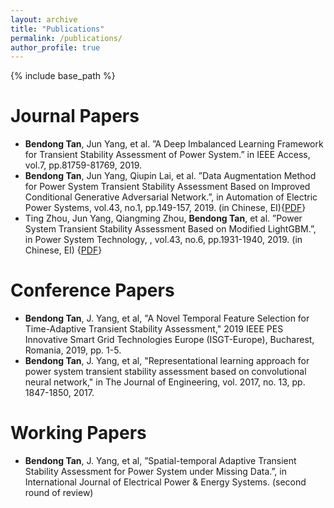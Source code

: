 ```yaml
---
layout: archive
title: "Publications"
permalink: /publications/
author_profile: true
---
```


{% include base_path %}

Journal Papers
======
* **Bendong Tan**, Jun Yang, et al. ”A Deep Imbalanced Learning Framework for Transient Stability Assessment of Power System.” in IEEE Access, vol.7, pp.81759-81769, 2019.
* **Bendong Tan**, Jun Yang, Qiupin Lai, et al. ”Data Augmentation Method for Power System Transient Stability Assessment Based on Improved Conditional Generative Adversarial Network.”, in Automation of Electric Power Systems, vol.43, no.1, pp.149-157, 2019. (in Chinese, EI){[PDF](http://TBendong.github.io/files/paper2.pdf)}
* Ting Zhou, Jun Yang, Qiangming Zhou, **Bendong Tan**, et al. ”Power System Transient Stability Assessment Based on Modified LightGBM.”, in Power System Technology, , vol.43, no.6, pp.1931-1940, 2019. (in Chinese, EI) {[PDF](http://TBendong.github.io/files/paper1.pdf)}

Conference Papers
======
* **Bendong Tan**, J. Yang, et al, "A Novel Temporal Feature Selection for Time-Adaptive Transient Stability Assessment," 2019 IEEE PES Innovative Smart Grid Technologies Europe (ISGT-Europe), Bucharest, Romania, 2019, pp. 1-5.
* **Bendong Tan**, J. Yang, et al, "Representational learning approach for power system transient stability assessment based on convolutional neural network," in The Journal of Engineering, vol. 2017, no. 13, pp. 1847-1850, 2017.

Working Papers
======
* **Bendong Tan**, J. Yang, et al, ”Spatial-temporal Adaptive Transient Stability Assessment for Power System under Missing Data.”, in International Journal of Electrical Power & Energy Systems. (second round of review)




